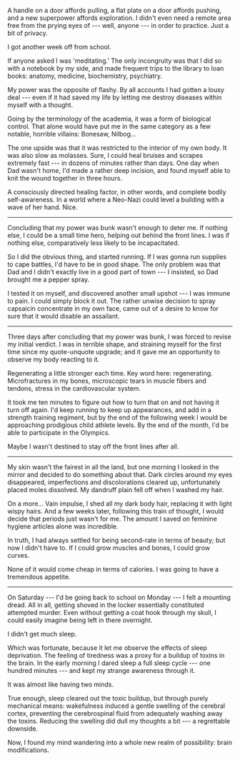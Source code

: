 A handle on a door affords pulling, a flat plate on a door affords pushing,
and a new superpower affords exploration. I didn't even need a remote area free
from the prying eyes of --- well, anyone --- in order to practice. Just a bit of
privacy.

I got another week off from school.

If anyone asked I was 'meditating.' The only incongruity was that I did so with
a notebook by my side, and made frequent trips to the library to loan books: anatomy,
medicine, biochemistry, psychiatry.

My power was the opposite of flashy. By all accounts I had gotten a lousy deal ---
even if it had saved my life by letting me destroy diseases within myself with
a thought.

Going by the terminology of the academia, it was a form of biological control. That
alone would have put me in the same category as a few notable, horrible villains:
Bonesaw, Nilbog...

The one upside was that it was restricted to the interior of my own body. It was
also slow as molasses. Sure, I could heal bruises and scrapes extremely fast ---
in dozens of minutes rather than days. One day when Dad wasn't home, I'd made a rather deep
incision, and found myself able to knit the wound together in three hours.

A consciously directed healing factor, in other words, and complete bodily self-awareness.
In a world where a Neo-Nazi could level a building with a wave of her hand. Nice.

----

Concluding that my power was bunk wasn't enough to deter me. If nothing else, I could
be a small time hero, helping out behind the front lines. I was if nothing else, comparatively
less likely to be incapacitated.

So I did the obvious thing, and started running. If I was gonna run supplies to cape battles,
I'd have to be in good shape. The only problem was that Dad and I didn't exactly live in a good
part of town --- I insisted, so Dad brought me a pepper spray.

I tested it on myself, and discovered another small upshot --- I was immune to pain. I could
simply block it out. The rather unwise decision to spray capsaicin concentrate in my own face,
came out of a desire to know for sure that it would disable an assailant.

----

Three days after concluding that my power was bunk, I was forced to revise my initial
verdict. I was in terrible shape, and straining myself for the first time since my quote-unquote
upgrade; and it gave me an opportunity to observe my body reacting to it.

Regenerating a little stronger each time. Key word here: regenerating. Microfractures in my bones,
microscopic tears in muscle fibers and tendons, stress in the cardiovascular system.

It took me ten minutes to figure out how to turn that on and not having it turn off again. I'd
keep running to keep up appearances, and add in a strength training regiment,
but by the end of the following week I would be approaching
prodigious child athlete levels. By the end of the month, I'd be able to participate in the Olympics.

Maybe I wasn't destined to stay off the front lines after all.

----

My skin wasn't the fairest in all the land, but one morning I looked in the mirror and decided to
do something about that. Dark circles around my eyes disappeared, imperfections and discolorations
cleared up, unfortunately placed moles dissolved. My dandruff plain fell off when I washed my hair.

On a more... Vain impulse, I shed all my dark body hair, replacing it with light wispy hairs.
And a few weeks later, following this train of thought, I would decide that periods just wasn't for
me. The amount I saved on feminine hygiene articles alone was incredible.

In truth, I had always settled for being second-rate in terms of beauty; but now I didn't have to.
If I could grow muscles and bones, I could grow curves.

None of it would come cheap in terms of calories. I was going to have a tremendous appetite.

----

On Saturday --- I'd be going back to school on Monday --- I felt a mounting dread. All in all,
getting shoved in the locker essentially constituted attempted murder. Even without getting
a coat hook through my skull, I could easily imagine being left in there overnight.

I didn't get much sleep.

Which was fortunate, because it let me observe the effects of sleep deprivation. The feeling of
tiredness was a proxy for a buildup of toxins in the brain. In the early morning I dared sleep a full
sleep cycle --- one hundred minutes --- and kept my strange awareness through it.

It was almost like having two minds.

True enough, sleep cleared out the toxic buildup, but through purely mechanical means: wakefulness
induced a gentle swelling of the cerebral cortex, preventing the cerebrospinal fluid from adequately washing
away the toxins. Reducing the swelling did dull my thoughts a bit --- a regrettable downside.

Now, I found my mind wandering into a whole new realm of possibility: brain modifications.
